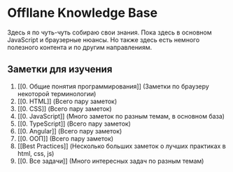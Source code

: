 # Offllane Knowledge Base

Здесь я по чуть-чуть собираю свои знания. Пока здесь в основном JavaScript и браузерные нюансы. Но также здесь есть немного полезного контента и по другим направлениям.

## Заметки для изучения

1. [[0. Общие понятия программирования]] (Заметки по браузеру некоторой терминологии)
2. [[0. HTML]] (Всего пару заметок)
3. [[0. CSS]] (Всего пару заметок)
4. [[0. JavaScript]] (Много заметок по разным темам, в основном база)
5. [[0. TypeScript]] (Всего пару заметок)
6. [[0. Angular]] (Всего пару заметок)
7. [[0. ООП]] (Всего пару заметок)
8. [[Best Practices]] (Несколько больших заметок о лучших практиках в html, css, js)
9. [[0. Все задачи]] (Много интересных задач по разным темам)
